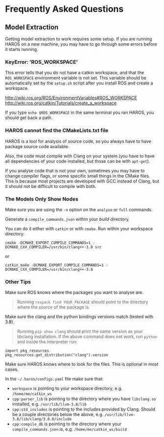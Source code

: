 # Frequently Asked Questions

## Model Extraction

Getting model extraction to work requires some setup.
If you are running HAROS on a new machine, you may have to go through some errors before it starts running.

### KeyError: 'ROS_WORKSPACE'

This error tells that you do not have a catkin workspace, and that the `ROS_WORKSPACE` environment variable is not set.
This variable should be automatically set by the `setup.sh` script after you install ROS and create a workspace.

http://wiki.ros.org/ROS/EnvironmentVariables#ROS_WORKSPACE
http://wiki.ros.org/catkin/Tutorials/create_a_workspace

If you type `echo $ROS_WORKSPACE` in the same terminal you ran HAROS, you should get back a path.

### HAROS cannot find the CMakeLists.txt file

HAROS is a tool for analysis of source code, so you always have to have package source code available.

Also, the code must compile with Clang on your system (you have to have all dependencies of your code installed, but those can be with `apt-get`).

If you analyse code that is not your own, sometimes you may have to change compiler flags, or some specific small things in the CMake files.
This is because most projects are developed with GCC instead of Clang, but it should not be difficult to compile with both.

### The Models Only Show Nodes

Make sure you are using the `-n` option on the `analyse` or `full` commands.

Generate a `compile_commands.json` within your *build* directory.

You can do it either with `catkin` or with `cmake`. Run within your workspace directory:

```
cmake -DCMAKE_EXPORT_COMPILE_COMMANDS=1 -DCMAKE_CXX_COMPILER=/usr/bin/clang++-3.8 src
```

or

```
catkin_make -DCMAKE_EXPORT_COMPILE_COMMANDS=1 -DCMAKE_CXX_COMPILER=/usr/bin/clang++-3.8
```

### Other Tips

Make sure ROS knows where the packages you want to analyse are.

> Running `rospack find YOUR_PACKAGE` should point to the directory where the *source* of the package is.

Make sure the clang and the python bindings versions match (tested with 3.8).

> Running `pip show clang` should print the same version as your libclang installation.
> If the above command does not work, run `python` and inside the interpreter run:

```
import pkg_resources
pkg_resources.get_distribution("clang").version
```

Make sure HAROS knows where to look for the files. This is optional in most cases.

In the `~/.haros/configs.yaml` file make sure that:

- `workspace` is pointing to your workspace directory, e.g. `/home/me/catkin_ws`
- `cpp:parser_lib` is pointing to the directory where you have `libclang.so` installed, e.g. `/usr/lib/llvm-3.8/lib`
- `cpp:std_includes` is pointing to the includes provided by Clang. Should be a couple directories below the above, e.g. `/usr/lib/llvm-3.8/lib/clang/3.8.0/include`
- `cpp:compile_db` is pointing  to the directory where your `compile_commands.json` is, e.g. `/home/me/catkin_ws/build`
